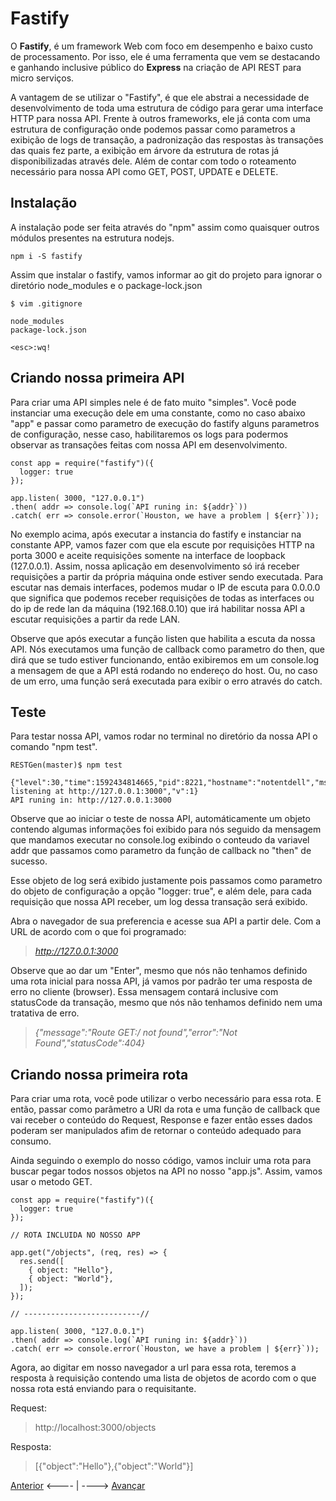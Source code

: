 # Fastify

O **Fastify**, é um framework Web com foco em desempenho e baixo custo de processamento. Por isso, ele é uma ferramenta que vem se destacando e ganhando inclusive público do **Express** na criação de API REST para micro serviços.

A vantagem de se utilizar o "Fastify", é que ele abstrai a necessidade de desenvolvimento de toda uma estrutura de código para gerar uma interface HTTP para nossa API. Frente à outros frameworks, ele já conta com uma estrutura de configuração onde podemos passar como parametros a exibição de logs de transação, a padronização das respostas às transações das quais fez parte, a exibição em árvore da estrutura de rotas já disponibilizadas através dele. Além de contar com todo o roteamento necessário para nossa API como GET, POST, UPDATE e DELETE.

## Instalação

A instalação pode ser feita através do "npm" assim como quaisquer outros módulos presentes na estrutura nodejs.

```
npm i -S fastify
```

Assim que instalar o fastify, vamos informar ao git do projeto para ignorar o diretório node_modules e o package-lock.json

```
$ vim .gitignore

node_modules
package-lock.json

<esc>:wq!

```

## Criando nossa primeira API

Para criar uma API simples nele é de fato muito "simples". Você pode instanciar uma execução dele em uma constante, como no caso abaixo "app" e passar como parametro de execução do fastify alguns parametros de configuração, nesse caso, habilitaremos os logs para podermos observar as transações feitas com nossa API em desenvolvimento.

```
const app = require("fastify")({
  logger: true
});

app.listen( 3000, "127.0.0.1")
.then( addr => console.log(`API runing in: ${addr}`))
.catch( err => console.error(`Houston, we have a problem | ${err}`));

```

No exemplo acima, após executar a instancia do fastify e instanciar na constante APP, vamos fazer com que ela escute por requisições HTTP na porta 3000 e aceite requisições somente na interface de loopback (127.0.0.1). Assim, nossa aplicação em desenvolvimento só irá receber requisições a partir da própria máquina onde estiver sendo executada. Para escutar nas demais interfaces, podemos mudar o IP de escuta para 0.0.0.0 que significa que podemos receber requisições de todas as interfaces ou do ip de rede lan da máquina (192.168.0.10) que irá habilitar nossa API a escutar requisições a partir da rede LAN.

Observe que após executar a função listen que habilita a escuta da nossa API. Nós executamos uma função de callback como parametro do then, que dirá que se tudo estiver funcionando, então exibiremos em um console.log a mensagem de que a API está rodando no endereço do host. Ou, no caso de um erro, uma função será executada para exibir o erro através do catch.

## Teste

Para testar nossa API, vamos rodar no terminal no diretório da nossa API o comando "npm test".
```
RESTGen(master)$ npm test

{"level":30,"time":1592434814665,"pid":8221,"hostname":"notentdell","msg":"Server listening at http://127.0.0.1:3000","v":1}
API runing in: http://127.0.0.1:3000
```
Observe que ao iniciar o teste de nossa API, automáticamente um objeto contendo algumas informações foi exibido para nós seguido da mensagem que mandamos executar no console.log exibindo o conteudo da variavel addr que passamos como parametro da função de callback no "then" de sucesso.

Esse objeto de log será exibido justamente pois passamos como parametro do objeto de configuração a opção "logger: true", e além dele, para cada requisição que nossa API receber, um log dessa transação será exibido.

Abra o navegador de sua preferencia e acesse sua API a partir dele. Com a URL de acordo com o que foi programado: 

> *http://127.0.0.1:3000*

Observe que ao dar um "Enter", mesmo que nós não tenhamos definido uma rota inicial para nossa API, já vamos por padrão ter uma resposta de erro no cliente (browser). Essa mensagem contará inclusive com statusCode da transação, mesmo que nós não tenhamos definido nem uma tratativa de erro.

> *{"message":"Route GET:/ not found","error":"Not Found","statusCode":404}*

## Criando nossa primeira rota

Para criar uma rota, você pode utilizar o verbo necessário para essa rota. E então, passar como parâmetro a URI da rota e uma função de callback que vai receber o conteúdo do Request, Response e fazer então esses dados poderam ser manipulados afim de retornar o conteúdo adequado para consumo.

Ainda seguindo o exemplo do nosso código, vamos incluir uma rota para buscar pegar todos nossos objetos na API no nosso "app.js". Assim, vamos usar o metodo GET.

```
const app = require("fastify")({
  logger: true
});

// ROTA INCLUIDA NO NOSSO APP

app.get("/objects", (req, res) => {
  res.send([
    { object: "Hello"},
    { object: "World"},
  ]);
});

// --------------------------//

app.listen( 3000, "127.0.0.1")
.then( addr => console.log(`API runing in: ${addr}`))
.catch( err => console.error(`Houston, we have a problem | ${err}`));
```

Agora, ao digitar em nosso navegador a url para essa rota, teremos a resposta à requisição contendo uma lista de objetos de acordo com o que nossa rota está enviando para o requisitante.

Request:

> http://localhost:3000/objects

Resposta:

> [{"object":"Hello"},{"object":"World"}]



[Anterior](./04NodeJS.md) <---- | ----> [Avançar]()